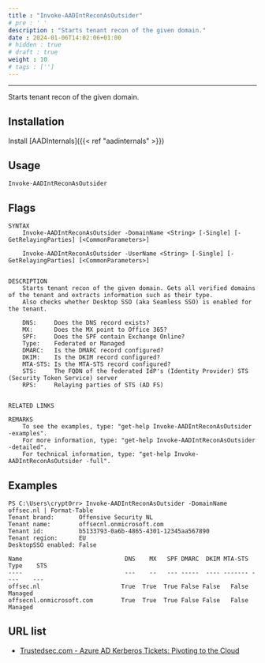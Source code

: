 ```yaml
---
title : "Invoke-AADIntReconAsOutsider"
# pre : ' '
description : "Starts tenant recon of the given domain."
date : 2024-01-06T14:02:06+01:00
# hidden : true
# draft : true
weight : 10
# tags : ['']
---
```


---

Starts tenant recon of the given domain.

## Installation

Install [AADInternals]({{< ref "aadinternals" >}})

## Usage

```plain
Invoke-AADIntReconAsOutsider
```

## Flags

```plain
SYNTAX
    Invoke-AADIntReconAsOutsider -DomainName <String> [-Single] [-GetRelayingParties] [<CommonParameters>]

    Invoke-AADIntReconAsOutsider -UserName <String> [-Single] [-GetRelayingParties] [<CommonParameters>]


DESCRIPTION
    Starts tenant recon of the given domain. Gets all verified domains of the tenant and extracts information such as their type.
    Also checks whether Desktop SSO (aka Seamless SSO) is enabled for the tenant.

    DNS:     Does the DNS record exists?
    MX:      Does the MX point to Office 365?
    SPF:     Does the SPF contain Exchange Online?
    Type:    Federated or Managed
    DMARC:   Is the DMARC record configured?
    DKIM:    Is the DKIM record configured?
    MTA-STS: Is the MTA-STS record configured?
    STS:     The FQDN of the federated IdP's (Identity Provider) STS (Security Token Service) server
    RPS:     Relaying parties of STS (AD FS)


RELATED LINKS

REMARKS
    To see the examples, type: "get-help Invoke-AADIntReconAsOutsider -examples".
    For more information, type: "get-help Invoke-AADIntReconAsOutsider -detailed".
    For technical information, type: "get-help Invoke-AADIntReconAsOutsider -full".
```

## Examples

```plain
PS C:\Users\crypt0rr> Invoke-AADIntReconAsOutsider -DomainName offsec.nl | Format-Table
Tenant brand:       Offensive Security NL
Tenant name:        offsecnl.onmicrosoft.com
Tenant id:          b5133793-0a6b-4865-4301-12345aa567890
Tenant region:      EU
DesktopSSO enabled: False

Name                             DNS    MX   SPF DMARC  DKIM MTA-STS Type    STS
----                             ---    --   --- -----  ---- ------- ----    ---
offsec.nl                       True  True  True False False   False Managed
offsecnl.onmicrosoft.com        True  True  True False False   False Managed
```

## URL list

- [Trustedsec.com - Azure AD Kerberos Tickets: Pivoting to the Cloud](https://trustedsec.com/blog/azure-ad-kerberos-tickets-pivoting-to-the-cloud)
